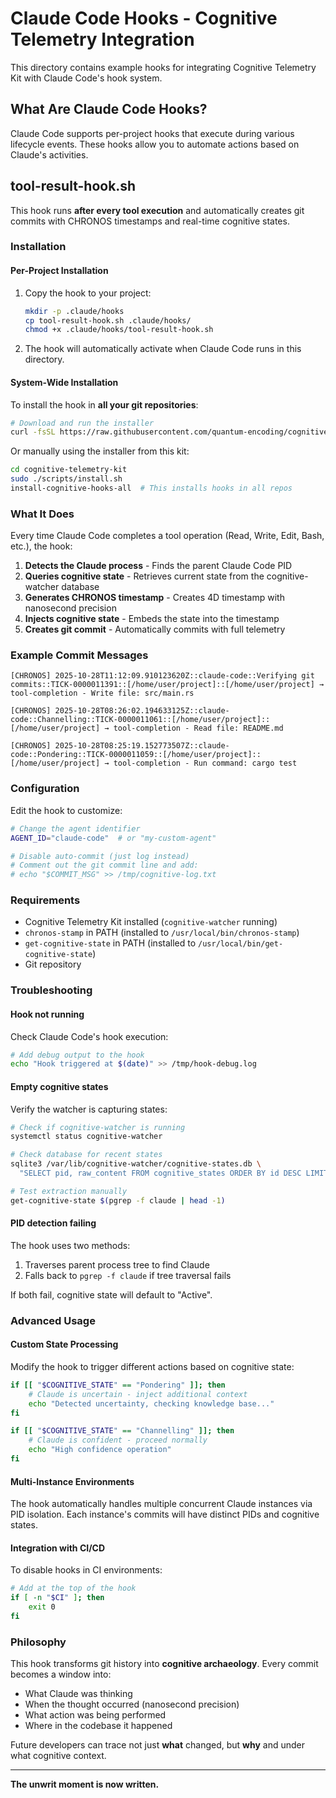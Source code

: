 # Claude Code Hooks - Cognitive Telemetry Integration

This directory contains example hooks for integrating Cognitive Telemetry Kit with Claude Code's hook system.

## What Are Claude Code Hooks?

Claude Code supports per-project hooks that execute during various lifecycle events. These hooks allow you to automate actions based on Claude's activities.

## tool-result-hook.sh

This hook runs **after every tool execution** and automatically creates git commits with CHRONOS timestamps and real-time cognitive states.

### Installation

#### Per-Project Installation

1. Copy the hook to your project:
   ```bash
   mkdir -p .claude/hooks
   cp tool-result-hook.sh .claude/hooks/
   chmod +x .claude/hooks/tool-result-hook.sh
   ```

2. The hook will automatically activate when Claude Code runs in this directory.

#### System-Wide Installation

To install the hook in **all your git repositories**:

```bash
# Download and run the installer
curl -fsSL https://raw.githubusercontent.com/quantum-encoding/cognitive-telemetry-kit/master/scripts/install-hooks-all.sh | bash
```

Or manually using the installer from this kit:

```bash
cd cognitive-telemetry-kit
sudo ./scripts/install.sh
install-cognitive-hooks-all  # This installs hooks in all repos
```

### What It Does

Every time Claude Code completes a tool operation (Read, Write, Edit, Bash, etc.), the hook:

1. **Detects the Claude process** - Finds the parent Claude Code PID
2. **Queries cognitive state** - Retrieves current state from the cognitive-watcher database
3. **Generates CHRONOS timestamp** - Creates 4D timestamp with nanosecond precision
4. **Injects cognitive state** - Embeds the state into the timestamp
5. **Creates git commit** - Automatically commits with full telemetry

### Example Commit Messages

```
[CHRONOS] 2025-10-28T11:12:09.910123620Z::claude-code::Verifying git commits::TICK-0000011391::[/home/user/project]::[/home/user/project] → tool-completion - Write file: src/main.rs

[CHRONOS] 2025-10-28T08:26:02.194633125Z::claude-code::Channelling::TICK-0000011061::[/home/user/project]::[/home/user/project] → tool-completion - Read file: README.md

[CHRONOS] 2025-10-28T08:25:19.152773507Z::claude-code::Pondering::TICK-0000011059::[/home/user/project]::[/home/user/project] → tool-completion - Run command: cargo test
```

### Configuration

Edit the hook to customize:

```bash
# Change the agent identifier
AGENT_ID="claude-code"  # or "my-custom-agent"

# Disable auto-commit (just log instead)
# Comment out the git commit line and add:
# echo "$COMMIT_MSG" >> /tmp/cognitive-log.txt
```

### Requirements

- Cognitive Telemetry Kit installed (`cognitive-watcher` running)
- `chronos-stamp` in PATH (installed to `/usr/local/bin/chronos-stamp`)
- `get-cognitive-state` in PATH (installed to `/usr/local/bin/get-cognitive-state`)
- Git repository

### Troubleshooting

#### Hook not running

Check Claude Code's hook execution:
```bash
# Add debug output to the hook
echo "Hook triggered at $(date)" >> /tmp/hook-debug.log
```

#### Empty cognitive states

Verify the watcher is capturing states:
```bash
# Check if cognitive-watcher is running
systemctl status cognitive-watcher

# Check database for recent states
sqlite3 /var/lib/cognitive-watcher/cognitive-states.db \
  "SELECT pid, raw_content FROM cognitive_states ORDER BY id DESC LIMIT 5;"

# Test extraction manually
get-cognitive-state $(pgrep -f claude | head -1)
```

#### PID detection failing

The hook uses two methods:
1. Traverses parent process tree to find Claude
2. Falls back to `pgrep -f claude` if tree traversal fails

If both fail, cognitive state will default to "Active".

### Advanced Usage

#### Custom State Processing

Modify the hook to trigger different actions based on cognitive state:

```bash
if [[ "$COGNITIVE_STATE" == "Pondering" ]]; then
    # Claude is uncertain - inject additional context
    echo "Detected uncertainty, checking knowledge base..."
fi

if [[ "$COGNITIVE_STATE" == "Channelling" ]]; then
    # Claude is confident - proceed normally
    echo "High confidence operation"
fi
```

#### Multi-Instance Environments

The hook automatically handles multiple concurrent Claude instances via PID isolation. Each instance's commits will have distinct PIDs and cognitive states.

#### Integration with CI/CD

To disable hooks in CI environments:

```bash
# Add at the top of the hook
if [ -n "$CI" ]; then
    exit 0
fi
```

### Philosophy

This hook transforms git history into **cognitive archaeology**. Every commit becomes a window into:
- What Claude was thinking
- When the thought occurred (nanosecond precision)
- What action was being performed
- Where in the codebase it happened

Future developers can trace not just **what** changed, but **why** and under what cognitive context.

---

**The unwrit moment is now written.**
